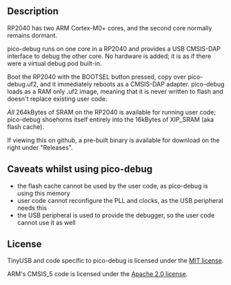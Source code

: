 ## Description

RP2040 has two ARM Cortex-M0+ cores, and the second core normally remains dormant.

pico-debug runs on one core in a RP2040 and provides a USB CMSIS-DAP interface to debug the other core.  No hardware is added; it is as if there were a virtual debug pod built-in.

Boot the RP2040 with the BOOTSEL button pressed, copy over pico-debug.uf2, and it immediately reboots as a CMSIS-DAP adapter.  pico-debug loads as a RAM only .uf2 image, meaning that it is never written to flash and doesn't replace existing user code.

*All* 264kBytes of SRAM on the RP2040 is available for running user code; pico-debug shoehorns itself entirely into the 16kBytes of XIP_SRAM (aka flash cache).

If viewing this on github, a pre-built binary is available for download on the right under "Releases".

## Caveats whilst using pico-debug

- the flash cache cannot be used by the user code, as pico-debug is using this memory
- user code cannot reconfigure the PLL and clocks, as the USB peripheral needs this
- the USB peripheral is used to provide the debugger, so the user code cannot use it as well

## License

TinyUSB and code specific to pico-debug is licensed under the [MIT license](https://opensource.org/licenses/MIT).

ARM's CMSIS_5 code is licensed under the [Apache 2.0 license](https://opensource.org/licenses/Apache-2.0).

